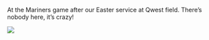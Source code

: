 At the Mariners game after our Easter service at Qwest field. There’s
nobody here, it’s crazy!

![](http://24.media.tumblr.com/tumblr_lk6amlXrkH1qzpdrho1_1280.jpg)
